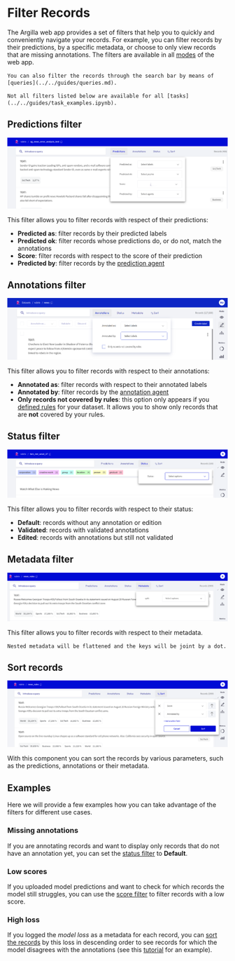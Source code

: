 # Filter Records

The Argilla web app provides a set of filters that help you to quickly and conveniently navigate your records.
For example, you can filter records by their predictions, by a specific metadata, or choose to only view records that are missing annotations.
The filters are available in all [modes](dataset.md#modes) of the web app.

```{hint}
You can also filter the records through the search bar by means of [queries](../../guides/queries.md).
```

```{note}
Not all filters listed below are available for all [tasks](../../guides/task_examples.ipynb).
```

## Predictions filter

![Predictions filter](../../_static/reference/webapp/prediction_filter.png)

This filter allows you to filter records with respect of their predictions:

- **Predicted as**: filter records by their predicted labels
- **Predicted ok**: filter records whose predictions do, or do not, match the annotations
- **Score**: filter records with respect to the score of their prediction
- **Predicted by**: filter records by the [prediction agent](../python/python_client.rst#module-argilla.client.models)

## Annotations filter

![Annotation filters](../../_static/reference/webapp/annotation_filters.png)

This filter allows you to filter records with respect to their annotations:

- **Annotated as**: filter records with respect to their annotated labels
- **Annotated by**: filter records by the [annotation agent](../python/python_client.rst#module-argilla.client.models)
- **Only records not covered by rules**: this option only appears if you [defined rules](define_rules.md) for your dataset.
  It allows you to show only records that are **not** covered by your rules.

## Status filter

![Status filters](../../_static/reference/webapp/status_filters.png)

This filter allows you to filter records with respect to their status:

- **Default**: records without any annotation or edition
- **Validated**: records with validated annotations
- **Edited**: records with annotations but still not validated

## Metadata filter

![Metadata filters](../../_static/reference/webapp/metadata_filter.png)

This filter allows you to filter records with respect to their metadata.

```{hint}
Nested metadata will be flattened and the keys will be joint by a dot.
```

## Sort records

![Sort filter](../../_static/reference/webapp/sort_filter.png)

With this component you can sort the records by various parameters, such as the predictions, annotations or their metadata.

## Examples

Here we will provide a few examples how you can take advantage of the filters for different use cases.

### Missing annotations

If you are annotating records and want to display only records that do not have an annotation yet, you can set the [status filter](#status-filter) to **Default**.

### Low scores

If you uploaded model predictions and want to check for which records the model still struggles, you can use the [score filter](#predictions-filter) to filter records with a low score.

### High loss

If you logged the *model loss* as a metadata for each record, you can [sort the records](#sort-records) by this loss in descending order to see records for which the model disagrees with the annotations (see this [tutorial](../../tutorials/08-error_analysis_using_loss.ipynb) for an example).
